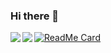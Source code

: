 ### Hi there 👋

<!--
**lawriecate/lawriecate** is a ✨ _special_ ✨ repository because its `README.md` (this file) appears on your GitHub profile.

Here are some ideas to get you started:

- 🔭 I’m currently working on ...
- 🌱 I’m currently learning ...
- 👯 I’m looking to collaborate on ...
- 🤔 I’m looking for help with ...
- 💬 Ask me about ...
- 📫 How to reach me: ...
- 😄 Pronouns: ...
- ⚡ Fun fact: ...
-->

<a href="https://github.com/lawriecate/lawriecate">
  <img align="left" src="https://github-readme-stats.vercel.app/api?username=lawriecate&count_private=true&show_icons=true" />
</a>
<a href="https://github.com/lawriecate/lawriecate">
  <img align="left" src="https://github-readme-stats.vercel.app/api/top-langs/?username=lawriecate" />
</a>

[![ReadMe Card](https://github-readme-stats.vercel.app/api/pin/?username=lawriecate&repo=dotfiles)](https://github.com/lawriecate/lawriecate)
